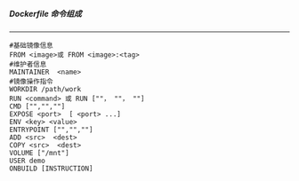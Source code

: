 ##### Dockerfile 命令组成

---

```shell
#基础镜像信息
FROM <image>或 FROM <image>:<tag>
#维护者信息
MAINTAINER  <name>
#镜像操作指令
WORKDIR /path/work
RUN <command> 或 RUN [""， ""， ""]
CMD ["","",""]
EXPOSE <port>  [ <port> ...]
ENV <key> <value>
ENTRYPOINT ["","",""]
ADD <src>  <dest>
COPY <src>  <dest>
VOLUME ["/mnt"] 
USER demo
ONBUILD [INSTRUCTION]

```

<!-- FROM 基础镜像 -->

<!-- MAINTAINER 维护者信息 -->

<!-- WORKDIR为后续的 RUN 、 CMD 、 ENTRYPOINT 指令配置工作目录 -->

<!-- RUN 在当前镜像基础上执行，并提交为新的镜像 -->

<!-- CMD 容器启动时执行的命令,多个CMD 执行，最后一个有效执行 -->

<!-- EXPOSE 预定暴露的端口，做端口映射 -->

<!-- ENV 指定环境变量，会被RUN指令使用，并在容器运行时保存 -->

<!-- ENTRYPOINT 容器启动后执行的命令，不能未外部docker run 提供的参数命令覆盖，ENTRYPOINT 未多个时，最后一个ENTRYPOINT 起效 -->

<!-- ADD 复制文件到容器中，支持tar.gz 和url -->

<!-- COPY 复制Dockerfile所在目录的相对路径文件到容器中（已本地Dockerfile为源目录，使用COPY） -->

<!-- VOLUME 将本地或其他容器的目录挂载到容器中 -->

<!-- USER 运行容器时的用户名-->

<!-- 以当前镜像未基本创建新的镜像是所执行的操作命令，当前Dockerfile不执行-->